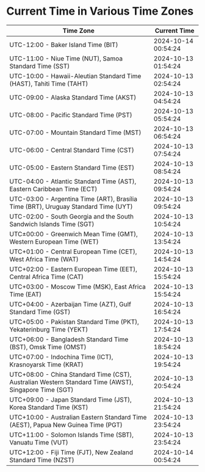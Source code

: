 # Current Time in Various Time Zones

| Time Zone | Current Time |
|-----------|--------------|
| UTC-12:00 - Baker Island Time (BIT) | 2024-10-14 00:54:24 |
| UTC-11:00 - Niue Time (NUT), Samoa Standard Time (SST) | 2024-10-13 01:54:24 |
| UTC-10:00 - Hawaii-Aleutian Standard Time (HAST), Tahiti Time (TAHT) | 2024-10-13 02:54:24 |
| UTC-09:00 - Alaska Standard Time (AKST) | 2024-10-13 04:54:24 |
| UTC-08:00 - Pacific Standard Time (PST) | 2024-10-13 05:54:24 |
| UTC-07:00 - Mountain Standard Time (MST) | 2024-10-13 06:54:24 |
| UTC-06:00 - Central Standard Time (CST) | 2024-10-13 07:54:24 |
| UTC-05:00 - Eastern Standard Time (EST) | 2024-10-13 08:54:24 |
| UTC-04:00 - Atlantic Standard Time (AST), Eastern Caribbean Time (ECT) | 2024-10-13 09:54:24 |
| UTC-03:00 - Argentina Time (ART), Brasília Time (BRT), Uruguay Standard Time (UYT) | 2024-10-13 09:54:24 |
| UTC-02:00 - South Georgia and the South Sandwich Islands Time (SGT) | 2024-10-13 10:54:24 |
| UTC±00:00 - Greenwich Mean Time (GMT), Western European Time (WET) | 2024-10-13 13:54:24 |
| UTC+01:00 - Central European Time (CET), West Africa Time (WAT) | 2024-10-13 14:54:24 |
| UTC+02:00 - Eastern European Time (EET), Central Africa Time (CAT) | 2024-10-13 15:54:24 |
| UTC+03:00 - Moscow Time (MSK), East Africa Time (EAT) | 2024-10-13 15:54:24 |
| UTC+04:00 - Azerbaijan Time (AZT), Gulf Standard Time (GST) | 2024-10-13 16:54:24 |
| UTC+05:00 - Pakistan Standard Time (PKT), Yekaterinburg Time (YEKT) | 2024-10-13 17:54:24 |
| UTC+06:00 - Bangladesh Standard Time (BST), Omsk Time (OMST) | 2024-10-13 18:54:24 |
| UTC+07:00 - Indochina Time (ICT), Krasnoyarsk Time (KRAT) | 2024-10-13 19:54:24 |
| UTC+08:00 - China Standard Time (CST), Australian Western Standard Time (AWST), Singapore Time (SGT) | 2024-10-13 20:54:24 |
| UTC+09:00 - Japan Standard Time (JST), Korea Standard Time (KST) | 2024-10-13 21:54:24 |
| UTC+10:00 - Australian Eastern Standard Time (AEST), Papua New Guinea Time (PGT) | 2024-10-13 23:54:24 |
| UTC+11:00 - Solomon Islands Time (SBT), Vanuatu Time (VUT) | 2024-10-13 23:54:24 |
| UTC+12:00 - Fiji Time (FJT), New Zealand Standard Time (NZST) | 2024-10-14 00:54:24 |

